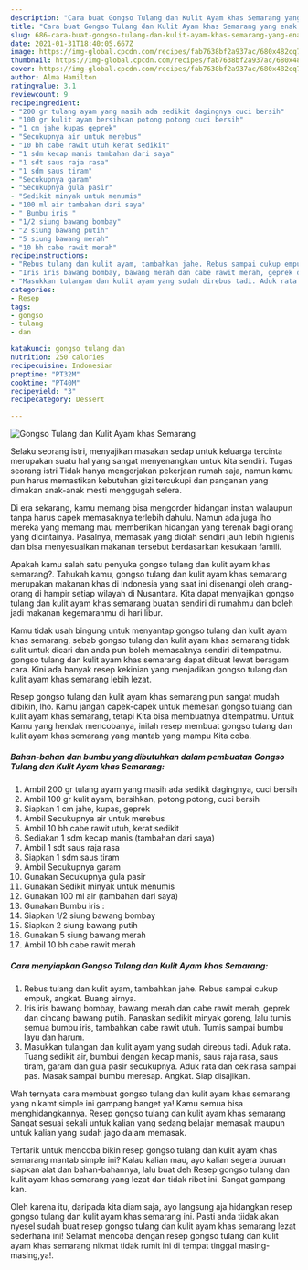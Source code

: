 ```yaml
---
description: "Cara buat Gongso Tulang dan Kulit Ayam khas Semarang yang enak Untuk Jualan"
title: "Cara buat Gongso Tulang dan Kulit Ayam khas Semarang yang enak Untuk Jualan"
slug: 686-cara-buat-gongso-tulang-dan-kulit-ayam-khas-semarang-yang-enak-untuk-jualan
date: 2021-01-31T18:40:05.667Z
image: https://img-global.cpcdn.com/recipes/fab7638bf2a937ac/680x482cq70/gongso-tulang-dan-kulit-ayam-khas-semarang-foto-resep-utama.jpg
thumbnail: https://img-global.cpcdn.com/recipes/fab7638bf2a937ac/680x482cq70/gongso-tulang-dan-kulit-ayam-khas-semarang-foto-resep-utama.jpg
cover: https://img-global.cpcdn.com/recipes/fab7638bf2a937ac/680x482cq70/gongso-tulang-dan-kulit-ayam-khas-semarang-foto-resep-utama.jpg
author: Alma Hamilton
ratingvalue: 3.1
reviewcount: 9
recipeingredient:
- "200 gr tulang ayam yang masih ada sedikit dagingnya cuci bersih"
- "100 gr kulit ayam bersihkan potong potong cuci bersih"
- "1 cm jahe kupas geprek"
- "Secukupnya air untuk merebus"
- "10 bh cabe rawit utuh kerat sedikit"
- "1 sdm kecap manis tambahan dari saya"
- "1 sdt saus raja rasa"
- "1 sdm saus tiram"
- "Secukupnya garam"
- "Secukupnya gula pasir"
- "Sedikit minyak untuk menumis"
- "100 ml air tambahan dari saya"
- " Bumbu iris "
- "1/2 siung bawang bombay"
- "2 siung bawang putih"
- "5 siung bawang merah"
- "10 bh cabe rawit merah"
recipeinstructions:
- "Rebus tulang dan kulit ayam, tambahkan jahe. Rebus sampai cukup empuk, angkat. Buang airnya."
- "Iris iris bawang bombay, bawang merah dan cabe rawit merah, geprek dan cincang bawang putih. Panaskan sedikit minyak goreng, lalu tumis semua bumbu iris, tambahkan cabe rawit utuh. Tumis sampai bumbu layu dan harum."
- "Masukkan tulangan dan kulit ayam yang sudah direbus tadi. Aduk rata. Tuang sedikit air, bumbui dengan kecap manis, saus raja rasa, saus tiram, garam dan gula pasir secukupnya. Aduk rata dan cek rasa sampai pas. Masak sampai bumbu meresap. Angkat. Siap disajikan."
categories:
- Resep
tags:
- gongso
- tulang
- dan

katakunci: gongso tulang dan 
nutrition: 250 calories
recipecuisine: Indonesian
preptime: "PT32M"
cooktime: "PT40M"
recipeyield: "3"
recipecategory: Dessert

---
```



![Gongso Tulang dan Kulit Ayam khas Semarang](https://img-global.cpcdn.com/recipes/fab7638bf2a937ac/680x482cq70/gongso-tulang-dan-kulit-ayam-khas-semarang-foto-resep-utama.jpg)

Selaku seorang istri, menyajikan masakan sedap untuk keluarga tercinta merupakan suatu hal yang sangat menyenangkan untuk kita sendiri. Tugas seorang istri Tidak hanya mengerjakan pekerjaan rumah saja, namun kamu pun harus memastikan kebutuhan gizi tercukupi dan panganan yang dimakan anak-anak mesti menggugah selera.

Di era  sekarang, kamu memang bisa mengorder hidangan instan walaupun tanpa harus capek memasaknya terlebih dahulu. Namun ada juga lho mereka yang memang mau memberikan hidangan yang terenak bagi orang yang dicintainya. Pasalnya, memasak yang diolah sendiri jauh lebih higienis dan bisa menyesuaikan makanan tersebut berdasarkan kesukaan famili. 



Apakah kamu salah satu penyuka gongso tulang dan kulit ayam khas semarang?. Tahukah kamu, gongso tulang dan kulit ayam khas semarang merupakan makanan khas di Indonesia yang saat ini disenangi oleh orang-orang di hampir setiap wilayah di Nusantara. Kita dapat menyajikan gongso tulang dan kulit ayam khas semarang buatan sendiri di rumahmu dan boleh jadi makanan kegemaranmu di hari libur.

Kamu tidak usah bingung untuk menyantap gongso tulang dan kulit ayam khas semarang, sebab gongso tulang dan kulit ayam khas semarang tidak sulit untuk dicari dan anda pun boleh memasaknya sendiri di tempatmu. gongso tulang dan kulit ayam khas semarang dapat dibuat lewat beragam cara. Kini ada banyak resep kekinian yang menjadikan gongso tulang dan kulit ayam khas semarang lebih lezat.

Resep gongso tulang dan kulit ayam khas semarang pun sangat mudah dibikin, lho. Kamu jangan capek-capek untuk memesan gongso tulang dan kulit ayam khas semarang, tetapi Kita bisa membuatnya ditempatmu. Untuk Kamu yang hendak mencobanya, inilah resep membuat gongso tulang dan kulit ayam khas semarang yang mantab yang mampu Kita coba.

<!--inarticleads1-->

##### Bahan-bahan dan bumbu yang dibutuhkan dalam pembuatan Gongso Tulang dan Kulit Ayam khas Semarang:

1. Ambil 200 gr tulang ayam yang masih ada sedikit dagingnya, cuci bersih
1. Ambil 100 gr kulit ayam, bersihkan, potong potong, cuci bersih
1. Siapkan 1 cm jahe, kupas, geprek
1. Ambil Secukupnya air untuk merebus
1. Ambil 10 bh cabe rawit utuh, kerat sedikit
1. Sediakan 1 sdm kecap manis (tambahan dari saya)
1. Ambil 1 sdt saus raja rasa
1. Siapkan 1 sdm saus tiram
1. Ambil Secukupnya garam
1. Gunakan Secukupnya gula pasir
1. Gunakan Sedikit minyak untuk menumis
1. Gunakan 100 ml air (tambahan dari saya)
1. Gunakan  Bumbu iris :
1. Siapkan 1/2 siung bawang bombay
1. Siapkan 2 siung bawang putih
1. Gunakan 5 siung bawang merah
1. Ambil 10 bh cabe rawit merah




<!--inarticleads2-->

##### Cara menyiapkan Gongso Tulang dan Kulit Ayam khas Semarang:

1. Rebus tulang dan kulit ayam, tambahkan jahe. Rebus sampai cukup empuk, angkat. Buang airnya.
1. Iris iris bawang bombay, bawang merah dan cabe rawit merah, geprek dan cincang bawang putih. Panaskan sedikit minyak goreng, lalu tumis semua bumbu iris, tambahkan cabe rawit utuh. Tumis sampai bumbu layu dan harum.
1. Masukkan tulangan dan kulit ayam yang sudah direbus tadi. Aduk rata. Tuang sedikit air, bumbui dengan kecap manis, saus raja rasa, saus tiram, garam dan gula pasir secukupnya. Aduk rata dan cek rasa sampai pas. Masak sampai bumbu meresap. Angkat. Siap disajikan.




Wah ternyata cara membuat gongso tulang dan kulit ayam khas semarang yang nikamt simple ini gampang banget ya! Kamu semua bisa menghidangkannya. Resep gongso tulang dan kulit ayam khas semarang Sangat sesuai sekali untuk kalian yang sedang belajar memasak maupun untuk kalian yang sudah jago dalam memasak.

Tertarik untuk mencoba bikin resep gongso tulang dan kulit ayam khas semarang mantab simple ini? Kalau kalian mau, ayo kalian segera buruan siapkan alat dan bahan-bahannya, lalu buat deh Resep gongso tulang dan kulit ayam khas semarang yang lezat dan tidak ribet ini. Sangat gampang kan. 

Oleh karena itu, daripada kita diam saja, ayo langsung aja hidangkan resep gongso tulang dan kulit ayam khas semarang ini. Pasti anda tiidak akan nyesel sudah buat resep gongso tulang dan kulit ayam khas semarang lezat sederhana ini! Selamat mencoba dengan resep gongso tulang dan kulit ayam khas semarang nikmat tidak rumit ini di tempat tinggal masing-masing,ya!.

